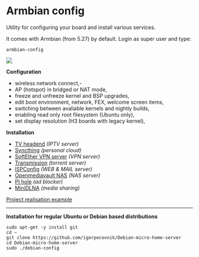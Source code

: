 # Armbian config

Utility for configuring your board and install various services. 

It comes with Armbian (from 5.27) by default. Login as super user and type:

	armbian-config

![](https://www.armbian.com/wp-content/uploads/2017/05/confsoft.png)

**Configuration**

- wireless network connect,- 
- AP (hotspot) in bridged or NAT mode,
- freeze and unfreeze kernel and BSP upgrades,
- edit boot environment, network, FEX, welcome screen items, 
- switching between avaliable kernels and nightly builds,
- enabling read only root filesystem (Ubuntu only),
- set display resolution (H3 boards with legacy kernel),

**Installation**

- [TV headend](https://tvheadend.org/) *(IPTV server)*
- [Syncthing](https://syncthing.net/) *(personal cloud)*
- [SoftEther VPN server](https://www.softether.org/) *(VPN server)*
- [Transmission](https://transmissionbt.com/) *(torrent server)*
- [ISPConfig](https://www.ispconfig.org/) *(WEB & MAIL server)*
- [Openmediavault NAS](http://www.openmediavault.org/) *(NAS server)*
- [PI hole](https://pi-hole.net) *(ad blocker)*
- [MiniDLNA](http://minidlna.sourceforge.net/) *(media sharing)*


[Project realisation example](http://www.igorpecovnik.com/2013/12/10/micro-home-server/)


----------

**Installation for regular Ubuntu or Debian based distributions**

	sudo apt-get -y install git
	cd ~
	git clone https://github.com/igorpecovnik/Debian-micro-home-server
	cd Debian-micro-home-server
	sudo ./debian-config
